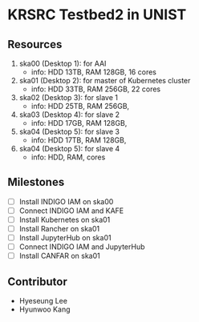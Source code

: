 # KRSRC Testbed2 in UNIST

## Resources

1. ska00 (Desktop 1): for AAI
   - info: HDD 13TB, RAM 128GB, 16 cores
2. ska01 (Desktop 2): for master of Kubernetes cluster
   - info: HDD 33TB, RAM 256GB, 22 cores
3. ska02 (Desktop 3): for slave 1
   - info: HDD 25TB, RAM 256GB, 
4. ska03 (Desktop 4): for slave 2
   - info: HDD 17GB, RAM 128GB, 
5. ska04 (Desktop 5): for slave 3
   - info: HDD 17TB, RAM 128GB,
6. ska04 (Desktop 5): for slave 4
   - info: HDD, RAM, cores
 
## Milestones

- [ ] Install INDIGO IAM on ska00
- [ ] Connect INDIGO IAM and KAFE
- [ ] Install Kubernetes on ska01
- [ ] Install Rancher on ska01
- [ ] Install JupyterHub on ska01
- [ ] Connect INDIGO IAM and JupyterHub
- [ ] Install CANFAR on ska01

## Contributor

- Hyeseung Lee
- Hyunwoo Kang
